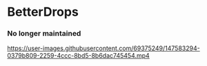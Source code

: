 # BetterDrops
### No longer maintained

https://user-images.githubusercontent.com/69375249/147583294-0379b809-2259-4ccc-8bd5-8b6dac745454.mp4

